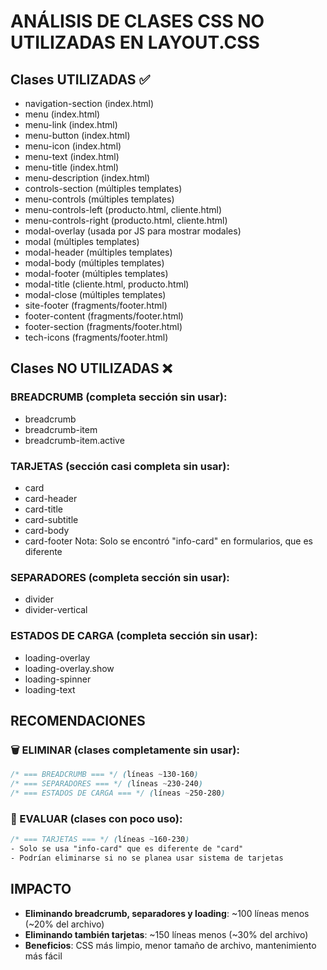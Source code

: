 # ANÁLISIS DE CLASES CSS NO UTILIZADAS EN LAYOUT.CSS

## Clases UTILIZADAS ✅
- navigation-section (index.html)
- menu (index.html) 
- menu-link (index.html)
- menu-button (index.html)
- menu-icon (index.html)
- menu-text (index.html)
- menu-title (index.html)
- menu-description (index.html)
- controls-section (múltiples templates)
- menu-controls (múltiples templates)
- menu-controls-left (producto.html, cliente.html)
- menu-controls-right (producto.html, cliente.html)
- modal-overlay (usada por JS para mostrar modales)
- modal (múltiples templates)
- modal-header (múltiples templates)
- modal-body (múltiples templates)
- modal-footer (múltiples templates)
- modal-title (cliente.html, producto.html)
- modal-close (múltiples templates)
- site-footer (fragments/footer.html)
- footer-content (fragments/footer.html)
- footer-section (fragments/footer.html)
- tech-icons (fragments/footer.html)

## Clases NO UTILIZADAS ❌

### BREADCRUMB (completa sección sin usar):
- breadcrumb
- breadcrumb-item
- breadcrumb-item.active

### TARJETAS (sección casi completa sin usar):
- card
- card-header  
- card-title
- card-subtitle
- card-body
- card-footer
Nota: Solo se encontró "info-card" en formularios, que es diferente

### SEPARADORES (completa sección sin usar):
- divider
- divider-vertical

### ESTADOS DE CARGA (completa sección sin usar):
- loading-overlay
- loading-overlay.show
- loading-spinner
- loading-text

## RECOMENDACIONES

### 🗑️ ELIMINAR (clases completamente sin usar):
```css
/* === BREADCRUMB === */ (líneas ~130-160)
/* === SEPARADORES === */ (líneas ~230-240)  
/* === ESTADOS DE CARGA === */ (líneas ~250-280)
```

### 🤔 EVALUAR (clases con poco uso):
```css
/* === TARJETAS === */ (líneas ~160-230)
- Solo se usa "info-card" que es diferente de "card"
- Podrían eliminarse si no se planea usar sistema de tarjetas
```

## IMPACTO
- **Eliminando breadcrumb, separadores y loading**: ~100 líneas menos (~20% del archivo)
- **Eliminando también tarjetas**: ~150 líneas menos (~30% del archivo)
- **Beneficios**: CSS más limpio, menor tamaño de archivo, mantenimiento más fácil